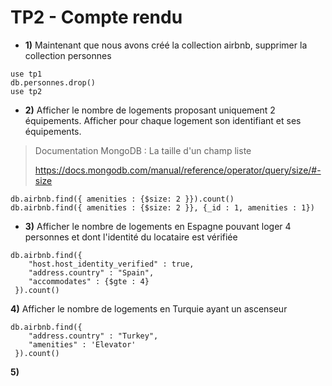 # TP2 - Compte rendu

- **1)** Maintenant que nous avons créé la collection airbnb, supprimer la collection personnes

```
use tp1
db.personnes.drop()
use tp2
```

- **2)** Afficher le nombre de logements proposant uniquement 2 équipements. Afficher pour chaque logement son identifiant et ses équipements.

> Documentation MongoDB : La taille d'un champ liste
>
> https://docs.mongodb.com/manual/reference/operator/query/size/#-size

```
db.airbnb.find({ amenities : {$size: 2 }}).count()
db.airbnb.find({ amenities : {$size: 2 }}, {_id : 1, amenities : 1})
```

- **3)** Afficher le nombre de logements en Espagne pouvant loger 4 personnes et dont l'identité du locataire est vérifiée

```
db.airbnb.find({ 
    "host.host_identity_verified" : true,
    "address.country" : "Spain",
    "accommodates" : {$gte : 4} 
 }).count()
```

**4)** Afficher le nombre de logements en Turquie ayant un ascenseur

```
db.airbnb.find({
    "address.country" : "Turkey",
    "amenities" : 'Elevator'
 }).count()
```

**5)** 




